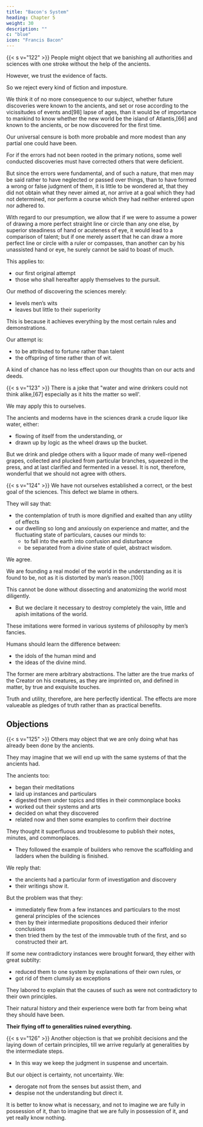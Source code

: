 ```yaml
---
title: "Bacon's System"
heading: Chapter 5
weight: 30
description: ""
c: "blue"
icon: "Francis Bacon"
---
```


{{< s v="122" >}} People might object that we <!-- are being singular and harsh for trying to --> banishing all authorities and sciences with one stroke <!-- and assault by our own efforts --> without the help of the ancients.

<!-- Now we are aware, that had we been ready to act otherwise than sincerely, it was not difficult to refer our present method to remote ages, prior to those of the Greeks (since the sciences in all probability flourished more in their natural state, though silently, than when they were paraded with the fifes and trumpets of the Greeks); or even (in parts, at least) to some of the Greeks themselves, and to derive authority and honor from thence; as men of no family labor to raise and form nobility for themselves in some ancient line, by the help of genealogies.  -->

However, we trust the evidence of facts. 

So we reject every kind of fiction and imposture. 

We think it of no more consequence to our subject, whether future discoveries were known to the ancients, and set or rose according to the vicissitudes of events and[98] lapse of ages, than it would be of importance to mankind to know whether the new world be the island of Atlantis,[66] and known to the ancients, or be now discovered for the first time.


<!-- With regard to the  -->Our universal censure <!-- we have bestowed, it is quite clear, to any one who properly considers the matter, that it --> is both more probable and more modest than any partial one could have been. 

For if the errors had not been rooted in the primary notions, some well conducted discoveries must have corrected others that were deficient. 

But since the errors were fundamental, and of such a nature, that men may be said rather to have neglected or passed over things, than to have formed a wrong or false judgment of them, it is little to be wondered at, that they did not obtain what they never aimed at, nor arrive at a goal which they had not determined, nor perform a course which they had neither entered upon nor adhered to.

With regard to our presumption, we allow that if we were to assume a power of drawing a more perfect straight line or circle than any one else, by superior steadiness of hand or acuteness of eye, it would lead to a comparison of talent; but if one merely assert that he can draw a more perfect line or circle with a ruler or compasses, than another can by his unassisted hand or eye, he surely cannot be said to boast of much. 

This applies to:
- our first original attempt
- those who shall hereafter apply themselves to the pursuit. 

Our method of discovering the sciences merely:
- levels men’s wits
- leaves but little to their superiority

This is because it achieves everything by the most certain rules and demonstrations.

Our attempt is:
- to be attributed to fortune rather than talent
- the offspring of time rather than of wit.

A kind of chance has no less effect upon our thoughts than on our acts and deeds.

{{< s v="123" >}} There is a joke that "water and wine drinkers could not think alike,[67] especially as it hits the matter so well'. 

We may apply this to ourselves. 

The ancients and moderns have in the sciences drank a crude liquor like water, either:
- flowing of itself from the understanding, or
- drawn up by logic as the wheel draws up the bucket. 

But we drink and pledge others with a liquor made of many well-ripened grapes, collected and plucked from particular branches, squeezed in the press, and at last clarified and fermented in a vessel. It is not, therefore, wonderful that we should not agree with others.

{{< s v="124" >}} We have not ourselves established a correct, or the best goal of the sciences. This defect we blame in others. 

They will say that:
- the contemplation of truth is more dignified and exalted than any utility of effects
- our dwelling so long and anxiously on experience and matter, and the fluctuating state of particulars, causes our minds to:
  - to fall into the earth into confusion and disturbance
  - be separated from a divine state of quiet, abstract wisdom. 

We agree. <!--  willingly assent to their reasoning, and are most anxious to effect the very point they hint at and require.  -->

We are founding a real model of the world in the understanding as it is found to be, not as it is distorted by man’s reason.[100] 

This cannot be done without dissecting and anatomizing the world most diligently.
- But we declare it necessary to destroy completely the vain, little and apish imitations of the world. 

These imitations were formed in various systems of philosophy by men’s fancies. 

Humans should learn the difference between:
- the idols of the human mind and
- the ideas of the divine mind. 

The former are mere arbitrary abstractions. The latter are the true marks of the Creator on his creatures, as they are imprinted on, and defined in matter, by true and exquisite touches. 

Truth and utility, therefore, are here perfectly identical. The effects are more valueable as pledges of truth rather than as practical benefits<!--  on men -->.


## Objections

{{< s v="125" >}} Others may object that we are only doing what has already been done by the ancients. 

They may imagine that we will end up <!--  after all this stir and exertion, we shall at last arrive --> with the same systems of that the ancients had. 

The ancients too:
- began their meditations
- laid up instances and particulars
- digested them under topics and titles in their commonplace books
- worked out their systems and arts
- decided on what they discovered
- related now and then some examples to confirm their doctrine

They thought it superfluous and troublesome to publish their notes, minutes, and commonplaces. 
- They followed the example of builders who remove the scaffolding and ladders when the building is finished. 

We reply that:
- the ancients had a particular form of investigation and discovery
- their writings show it. 

But the problem was that they:
- immediately flew from a few instances and particulars<!--  (after adding some common notions, and a few generally received opinions most in vogue) --> to the most general principles of the sciences
- then by their intermediate propositions deduced their inferior conclusions
- then tried them by the test of the immovable truth of the first, and so constructed their art. 

If some new contradictory instances were brought forward<!-- , which contradicted their dogmas -->, they either with great subtilty:
- reduced them to one system by explanations of their own rules, or
- got rid of them clumsily as exceptions

They labored to explain that the causes of such as were not contradictory to their own principles.

Their natural history and their experience were both far from being what they should have been. 

**Their flying off to generalities ruined everything.**


{{< s v="126" >}} Another objection is that we prohibit decisions and the laying down of certain principles, till we arrive regularly at generalities by the intermediate steps. 
- In this way we keep the judgment in suspense and uncertain. 

But our object is certainty, not uncertainty. We:
- derogate not from the senses but assist them, and
- despise not the understanding but direct it. 

It is better to know what is necessary, and not to imagine we are fully in possession of it, than to imagine that we are fully in possession of it, and yet really know nothing.


